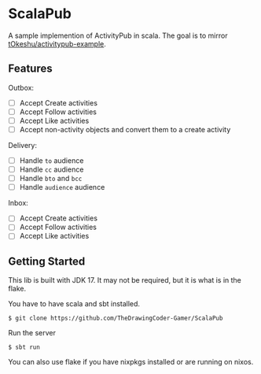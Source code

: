 # ScalaPub

A sample implemention of ActivityPub in scala. The goal is to mirror 
[tOkeshu/activitypub-example](https://github.com/tOkeshu/activitypub-example/tree/master).


Features
----

Outbox: 

- [ ] Accept Create activities
- [ ] Accept Follow activities
- [ ] Accept Like activities
- [ ] Accept non-activity objects and convert them to a create activity

Delivery:

- [ ] Handle `to` audience
- [ ] Handle `cc` audience
- [ ] Handle `bto`  and `bcc`
- [ ] Handle `audience` audience

Inbox:

- [ ] Accept Create activities
- [ ] Accept Follow activities
- [ ] Accept Like activities

Getting Started
-----

This lib is built with JDK 17. It may not be required, but it is what is in the flake. 

You have to have scala and sbt installed. 

    $ git clone https://github.com/TheDrawingCoder-Gamer/ScalaPub

Run the server

    $ sbt run

You can also use flake if you have nixpkgs installed or are running on nixos. 

